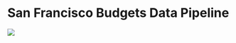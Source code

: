 # San Francisco Budgets Data Pipeline

<img src="https://github.com/christianebacani/Roadmap/Data Engineering Projects/ETL Pipelines/etl_pipeline_for_san_francisco_budget_data/docs_images/docs/images/san_franciso.jpg" align="centre">
